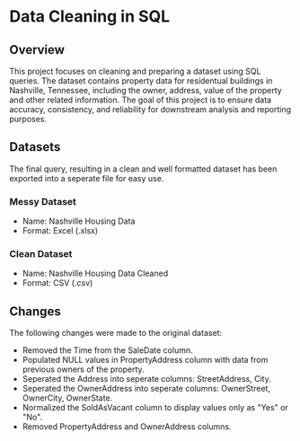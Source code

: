 # Data Cleaning in SQL

## Overview

This project focuses on cleaning and preparing a dataset using SQL queries. The dataset contains property data for residentual buildings in Nashville, Tennessee, including the owner, address, value of the property and other related information. The goal of this project is to ensure data accuracy, consistency, and reliability for downstream analysis and reporting purposes.

## Datasets

The final query, resulting in a clean and well formatted dataset has been exported into a seperate file for easy use.

### Messy Dataset
- Name: Nashville Housing Data
- Format: Excel (.xlsx)

### Clean Dataset
- Name: Nashville Housing Data Cleaned
- Format: CSV (.csv)

## Changes
The following changes were made to the original dataset:
- Removed the Time from the SaleDate column.
- Populated NULL values in PropertyAddress column with data from previous owners of the property.
- Seperated the Address into seperate columns: StreetAddress, City.
- Seperated the OwnerAddress into seperate columns: OwnerStreet, OwnerCity, OwnerState.
- Normalized the SoldAsVacant column to display values only as "Yes" or "No".
- Removed PropertyAddress and OwnerAddress columns.
